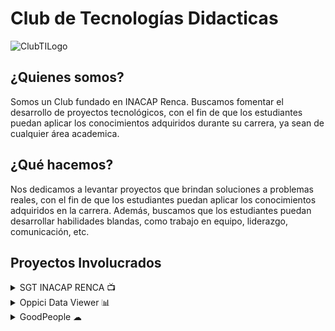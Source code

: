 # Club de Tecnologías Didacticas

<picture>
 <img alt="ClubTILogo" src="https://sebamorales74.github.io/club-it/media/Club%20IT.svg">
</picture>

## ¿Quienes somos?
Somos un Club fundado en INACAP Renca. Buscamos fomentar el desarrollo de proyectos tecnológicos, con el fin de que los estudiantes puedan aplicar los conocimientos adquiridos durante su carrera, ya sean de cualquier área academica.

## ¿Qué hacemos?
Nos dedicamos a levantar proyectos que brindan soluciones a problemas reales, con el fin de que los estudiantes puedan aplicar los conocimientos adquiridos en la carrera. Además, buscamos que los estudiantes puedan desarrollar habilidades blandas, como trabajo en equipo, liderazgo, comunicación, etc.

## Proyectos Involucrados
<details><summary>SGT INACAP RENCA 📺</summary>
Este es un proyecto que involucra a INACAP sede Renca para crear un sistema multimedia para los televisores dispuesto a lo largo de toda la sede. Funciona con ChromecastV3, C#, Next.JS y Python.
</details>

<details><summary>Oppici Data Viewer 📊</summary>
Este proyecto que involucra a Oppici y INACAP sede Renca para crear un sistema de trazabilidad remota del estado de Notas de ventas, productos y entregas. Fabricado con NEXT.JS, Prisma y MySQL.
</details>
 
 <details><summary>GoodPeople ☁</summary>
Aquí Whangarei Primary School y INACAP sede Renca para crear una red social privada para el colegio de eduación primaria "Whangarei Primary School" establecida en Nueva Zelanda. Proyecto está hecho con MongoDB, C# y React Native.
</details>
